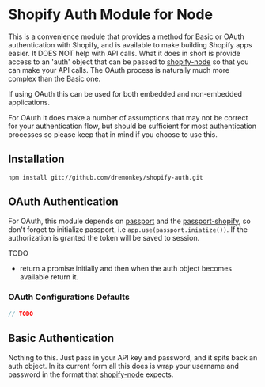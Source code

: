 # Shopify Auth Module for Node

This is a convenience module that provides a method for Basic or OAuth authentication with Shopify, and is available to make building Shopify apps easier. It DOES NOT help with API calls. What it does in short is provide access to an 'auth' object that can be passed to [shopify-node](https://github.com/dremonkey/shopify-node) so that you can make your API calls. The OAuth process is naturally much more complex than the Basic one.

If using OAuth this can be used for both embedded and non-embedded applications.

For OAuth it does make a number of assumptions that may not be correct for your authentication flow, but should be sufficient for most authentication processes so please keep that in mind if you choose to use this.

## Installation

```npm install git://github.com/dremonkey/shopify-auth.git```

## OAuth Authentication

For OAuth, this module depends on [passport](http://passportjs.org/) and the [passport-shopify](https://github.com/dremonkey/passport-shopify), so don't forget to initialize passport, i.e ```app.use(passport.iniatize())```. If the authorization is granted the token will be saved to session.

TODO
- return a promise initially and then when the auth object becomes available return it.

### OAuth Configurations Defaults

```javascript
// TODO
```

## Basic Authentication

Nothing to this. Just pass in your API key and password, and it spits back an auth object. In its current form all this does is wrap your username and password in the format that [shopify-node](https://github.com/dremonkey/shopify-node) expects.


